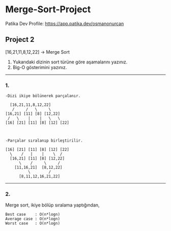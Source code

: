 # Merge-Sort-Project
Patika Dev Profile: https://app.patika.dev/osmanonurcan

## Project 2
[16,21,11,8,12,22] -> Merge Sort

1. Yukarıdaki dizinin sort türüne göre aşamalarını yazınız.
2. Big-O gösterimini yazınız.

---

### 1. ###

    -Dizi ikiye bölünerek parçalanır.
    
      [16,21,11,8,12,22]
       /     /   \     \
    [16,21] [11] [8] [12,22]
     /   \    |    |   \   \ 
    [16] [21] [11] [8] [12] [22]
    

    
    -Parçalar sıralanıp birleştirilir.

    [16] [21] [11] [8] [12] [22]
      \    /   |    |    \  /
      [16,21] [11] [8] [12,22]
          \    /     \     /
        [11,16,21]  [8,12,22]
              \        /
          [8,11,12,16,21,22] 

---
### 2. ###

Merge sort, ikiye bölüp sıralama yaptığından,


  
    Best case    : O(n*logn)
    Average case : O(n*logn)
    Worst case   : O(n*logn) 
